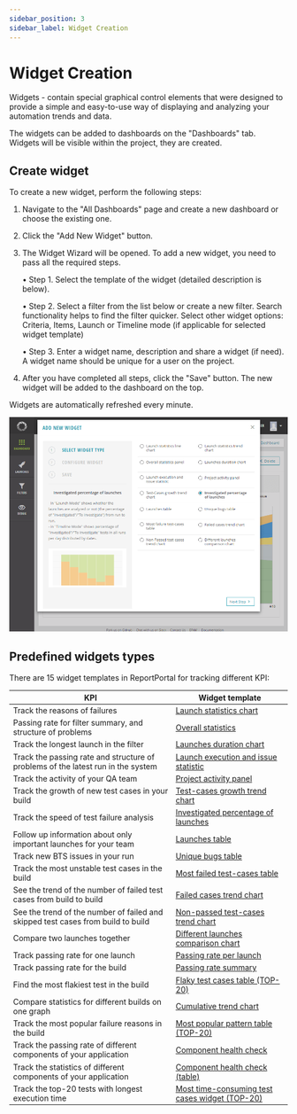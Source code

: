 ```yaml
---
sidebar_position: 3
sidebar_label: Widget Creation
---
```


# Widget Creation

Widgets - contain special graphical control elements that were designed to provide a simple and 
easy-to-use way of displaying and analyzing your automation trends and data.

The widgets can be added to dashboards on the "Dashboards" tab. Widgets will be visible within the project, they are created.

## Create widget

To create a new widget, perform the following steps:

1. Navigate to the "All Dashboards" page and create a new dashboard or choose the existing one.

2. Click the "Add New Widget" button.

3. The Widget Wizard will be opened. To add a new widget, you need to pass all the required steps.

    • Step 1. Select the template of the widget (detailed description is below).

    • Step 2. Select a filter from the list below or create a new filter. Search functionality helps to find the filter quicker. Select other widget options: Criteria, Items, Launch or Timeline mode (if applicable for selected widget template)

    • Step 3. Enter a widget name, description and share a widget (if need). 
      A widget name should be unique for a user on the project.

4. After you have completed all steps, click the "Save" button. The new widget will be added to the dashboard on the top.

Widgets are automatically refreshed every minute.

[ ![Image](img/manage-widgets/createWidget.png)](https://youtu.be/uRY_ihUe_oU)

## Predefined widgets types

There are 15 widget templates in ReportPortal for tracking different KPI:

| KPI                                                                              | Widget template                                                            |
|----------------------------------------------------------------------------------|----------------------------------------------------------------------------|
| Track the reasons of failures                                                    | [Launch statistics chart](./LaunchStatisticsChart)                         |
| Passing rate for filter summary, and structure of problems                       | [Overall statistics](./OverallStatistics)                                  |
| Track the longest launch in the filter                                           | [Launches duration chart](./LaunchesDurationChart)                         |
| Track the passing rate and structure of problems of the latest run in the system | [Launch execution and issue statistic](./LaunchExecutionAndIssueStatistic) |
| Track the activity of your QA team                                               | [Project activity panel](./ProjectActivityPanel)                           |
| Track the growth of new test cases in your build                                 | [Test-cases growth trend chart](./Test-casesGrowthTrendChart)              |
| Track the speed of test failure analysis                                         | [Investigated percentage of launches](./InvestigatedPercentageOfLaunches)  |
| Follow up information about only important launches for your team                | [Launches table](./LaunchesTable)                                          |
| Track new BTS issues in your run                                                 | [Unique bugs table](./UniqueBugsTable)                                     |
| Track the most unstable test cases in the build                                  | [Most failed test-cases table](./MostFailedTest-casesTable)                |
| See the trend of the number of failed test cases from build to build             | [Failed cases trend chart](./FailedCasesTrendChart)                        |
| See the trend of the number of failed and skipped test cases from build to build | [Non-passed test-cases trend chart](./Non-passedTest-casesTrendChart)      |
| Compare two launches together                                                    | [Different launches comparison chart](./DifferentLaunchesComparisonChart)  |
| Track passing rate for one launch                                                | [Passing rate per launch](./PassingRatePerLaunch)                          |
| Track passing rate for the build                                                 | [Passing rate summary](./PassingRateSummary)                               |
| Find the most flakiest test in the build                                         | [Flaky test cases table (TOP-20)](./FlakyTestCasesTable)                   |
| Compare statistics for different builds on one graph                             | [Cumulative trend chart](./CumulativeTrendChart)                           |
| Track the most popular failure reasons in the build                              | [Most popular pattern table (TOP-20)](./MostPopularPatternTable)           |
| Track the passing rate of different components of your application               | [Component health check](./ComponentHealthCheck)                           |
| Track the statistics of different components of your application                 | [Component health check (table)](./TableComponentHealthCheck)              |
| Track the top-20 tests with longest execution time                               | [Most time-consuming test cases widget (TOP-20)](./MostTime-consumingTestCasesWidget)                        |
